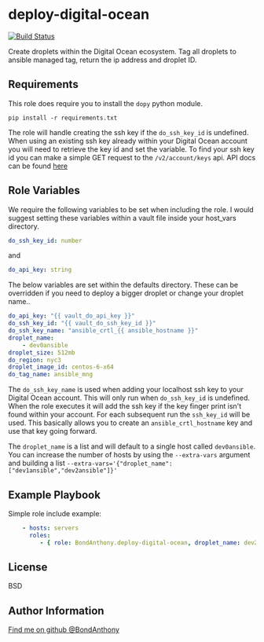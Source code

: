 deploy-digital-ocean
=========
[![Build Status](https://travis-ci.org/BondAnthony/deploy-digital-ocean.svg?branch=master)](https://travis-ci.org/BondAnthony/deploy-digital-ocean)

Create droplets within the Digital Ocean ecosystem. Tag all droplets to ansible managed tag, return the ip address and droplet ID. 

Requirements
------------

This role does require you to install the `dopy` python module.
```
pip install -r requirements.txt
```
The role will handle creating the ssh key if the `do_ssh_key_id` is undefined. When using an existing ssh key already within your Digital Ocean account you will need to retrieve the key id and set the variable. To find your ssh key id you can make a simple GET request to the `/v2/account/keys` api. API docs can be found [here](https://developers.digitalocean.com/documentation/v2/#list-all-keys) 

Role Variables
--------------

We require the following variables to be set when including the role. I would suggest setting these variables within a vault file inside your host_vars directory.
```yaml
do_ssh_key_id: number
```
and
```yaml
do_api_key: string
```

The below variables are set within the defaults directory. These can be overridden if you need to deploy a bigger droplet or change your droplet name.. 
```yaml
do_api_key: "{{ vault_do_api_key }}"
do_ssh_key_id: "{{ vault_do_ssh_key_id }}"
do_ssh_key_name: "ansible_crtl_{{ ansible_hostname }}"
droplet_name: 
    - dev0ansible
droplet_size: 512mb
do_region: nyc3
droplet_image_id: centos-6-x64
do_tag_name: ansible_mng
```
The `do_ssh_key_name` is used when adding your localhost ssh key to your Digital Ocean account. This will only run when `do_ssh_key_id` is undefined. When the role executes it will add the ssh key if the key finger print isn't found within your account. For each subsequent run the `ssh_key_id` will be used. This basically allows you to create an `ansible_crtl_hostname` key and use that key going forward.

The `droplet_name` is a list and will default to a single host called `dev0ansible`. You can increase the number of hosts by using the `--extra-vars` argument and building a list `--extra-vars='{"droplet_name":["dev1ansible","dev2ansible"]}'`

Example Playbook
----------------

Simple role include example:
```yaml
    - hosts: servers
      roles:
         - { role: BondAnthony.deploy-digital-ocean, droplet_name: dev2ansible }
```
License
-------

BSD

Author Information
------------------

[Find me on github @BondAnthony](https://github.com/BondAnthony)

